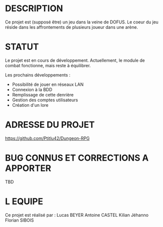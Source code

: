 # DESCRIPTION

Ce projet est (supposé être) un jeu dans la veine de DOFUS.
Le coeur du jeu réside dans les affrontements de plusieurs joueur dans une arène.

# STATUT

Le projet est en cours de développement.
Actuellement, le module de combat fonctionne, mais reste à équilibrer.

Les prochains développements : 
- Possibilité de jouer en réseaux LAN
- Connexion à la BDD
- Remplissage de cette denrière
- Gestion des comptes utilisateurs
- Création d'un lore

# ADRESSE DU PROJET

https://github.com/Ptitlu42/Dungeon-RPG

# BUG CONNUS ET CORRECTIONS A APPORTER

TBD

# L EQUIPE

Ce projet est réalisé par :
Lucas BEYER
Antoine CASTEL
Kilian Jéhanno
Florian SIBOIS